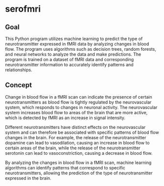 # serofmri
## Goal
This Python program utilizes machine learning to predict the type of neurotransmitter expressed in fMRI data by analyzing changes in blood flow. The program uses algorithms such as decision trees, random forests, and neural networks to analyze the data and make predictions. The program is trained on a dataset of fMRI data and corresponding neurotransmitter information to accurately identify patterns and relationships.

## Concept
Change in blood flow in a fMRI scan can indicate the presence of certain neurotransmitters as blood flow is tightly regulated by the neurovascular system, which responds to changes in neuronal activity. The neurovascular system increases blood flow to areas of the brain that are more active, which is detected by fMRI as an increase in signal intensity.

Different neurotransmitters have distinct effects on the neurovascular system and can therefore be associated with specific patterns of blood flow changes in the brain. For example, the release of the neurotransmitter dopamine can lead to vasodilation, causing an increase in blood flow to certain areas of the brain, while the release of the neurotransmitter serotonin can lead to vasoconstriction, causing a decrease in blood flow.

By analyzing the changes in blood flow in a fMRI scan, machine learning algorithms can identify patterns that correspond to specific neurotransmitters, allowing the prediction of the type of neurotransmitter expressed in the brain.
